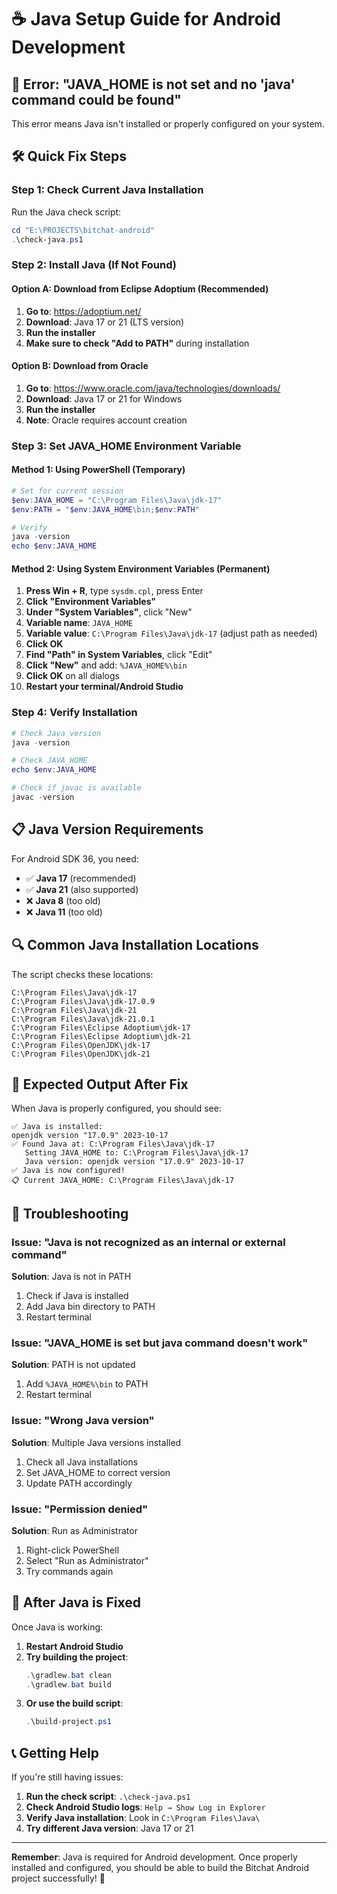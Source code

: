 # ☕ Java Setup Guide for Android Development

## 🚨 Error: "JAVA_HOME is not set and no 'java' command could be found"

This error means Java isn't installed or properly configured on your system.

## 🛠️ Quick Fix Steps

### **Step 1: Check Current Java Installation**

Run the Java check script:
```powershell
cd "E:\PROJECTS\bitchat-android"
.\check-java.ps1
```

### **Step 2: Install Java (If Not Found)**

#### **Option A: Download from Eclipse Adoptium (Recommended)**

1. **Go to**: https://adoptium.net/
2. **Download**: Java 17 or 21 (LTS version)
3. **Run the installer**
4. **Make sure to check "Add to PATH"** during installation

#### **Option B: Download from Oracle**

1. **Go to**: https://www.oracle.com/java/technologies/downloads/
2. **Download**: Java 17 or 21 for Windows
3. **Run the installer**
4. **Note**: Oracle requires account creation

### **Step 3: Set JAVA_HOME Environment Variable**

#### **Method 1: Using PowerShell (Temporary)**
```powershell
# Set for current session
$env:JAVA_HOME = "C:\Program Files\Java\jdk-17"
$env:PATH = "$env:JAVA_HOME\bin;$env:PATH"

# Verify
java -version
echo $env:JAVA_HOME
```

#### **Method 2: Using System Environment Variables (Permanent)**

1. **Press Win + R**, type `sysdm.cpl`, press Enter
2. **Click "Environment Variables"**
3. **Under "System Variables"**, click "New"
4. **Variable name**: `JAVA_HOME`
5. **Variable value**: `C:\Program Files\Java\jdk-17` (adjust path as needed)
6. **Click OK**
7. **Find "Path" in System Variables**, click "Edit"
8. **Click "New"** and add: `%JAVA_HOME%\bin`
9. **Click OK** on all dialogs
10. **Restart your terminal/Android Studio**

### **Step 4: Verify Installation**

```powershell
# Check Java version
java -version

# Check JAVA_HOME
echo $env:JAVA_HOME

# Check if javac is available
javac -version
```

## 📋 **Java Version Requirements**

For Android SDK 36, you need:
- ✅ **Java 17** (recommended)
- ✅ **Java 21** (also supported)
- ❌ **Java 8** (too old)
- ❌ **Java 11** (too old)

## 🔍 **Common Java Installation Locations**

The script checks these locations:
```
C:\Program Files\Java\jdk-17
C:\Program Files\Java\jdk-17.0.9
C:\Program Files\Java\jdk-21
C:\Program Files\Java\jdk-21.0.1
C:\Program Files\Eclipse Adoptium\jdk-17
C:\Program Files\Eclipse Adoptium\jdk-21
C:\Program Files\OpenJDK\jdk-17
C:\Program Files\OpenJDK\jdk-21
```

## 🎯 **Expected Output After Fix**

When Java is properly configured, you should see:
```
✅ Java is installed:
openjdk version "17.0.9" 2023-10-17
✅ Found Java at: C:\Program Files\Java\jdk-17
   Setting JAVA_HOME to: C:\Program Files\Java\jdk-17
   Java version: openjdk version "17.0.9" 2023-10-17
✅ Java is now configured!
📋 Current JAVA_HOME: C:\Program Files\Java\jdk-17
```

## 🐛 **Troubleshooting**

### **Issue: "Java is not recognized as an internal or external command"**
**Solution**: Java is not in PATH
1. Check if Java is installed
2. Add Java bin directory to PATH
3. Restart terminal

### **Issue: "JAVA_HOME is set but java command doesn't work"**
**Solution**: PATH is not updated
1. Add `%JAVA_HOME%\bin` to PATH
2. Restart terminal

### **Issue: "Wrong Java version"**
**Solution**: Multiple Java versions installed
1. Check all Java installations
2. Set JAVA_HOME to correct version
3. Update PATH accordingly

### **Issue: "Permission denied"**
**Solution**: Run as Administrator
1. Right-click PowerShell
2. Select "Run as Administrator"
3. Try commands again

## 🔄 **After Java is Fixed**

Once Java is working:

1. **Restart Android Studio**
2. **Try building the project**:
   ```powershell
   .\gradlew.bat clean
   .\gradlew.bat build
   ```
3. **Or use the build script**:
   ```powershell
   .\build-project.ps1
   ```

## 📞 **Getting Help**

If you're still having issues:

1. **Run the check script**: `.\check-java.ps1`
2. **Check Android Studio logs**: `Help → Show Log in Explorer`
3. **Verify Java installation**: Look in `C:\Program Files\Java\`
4. **Try different Java version**: Java 17 or 21

---

**Remember**: Java is required for Android development. Once properly installed and configured, you should be able to build the Bitchat Android project successfully! 🚀 
